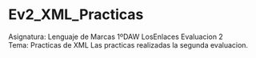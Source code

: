 # Ev2_XML_Practicas
Asignatura: Lenguaje de Marcas 1ºDAW LosEnlaces Evaluacion 2 <br>
Tema: Practicas de XML
Las practicas realizadas la segunda evaluacion. 
